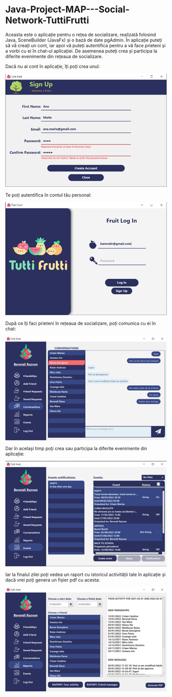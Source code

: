 # Java-Project-MAP---Social-Network-TuttiFrutti
Aceasta este o aplicație pentru o rețea de socializare, realizată folosind Java, SceneBuilder (JavaFx) și o bază de date pgAdmin. În aplicație puteți să vă creați un cont, iar apoi vă puteți autentifica pentru a vă face prieteni și a vorbi cu ei în chat-ul aplicației. De asemenea puteți crea și participa la diferite evenimente din rețeaua de socializare.


Dacă nu ai cont în aplicație, îți poți crea unul:

![SIGNUP](AppImages/signup.png)


Te poți autentifica în contul tău personal:

![LOGIN](AppImages/login.png)


După ce îți faci prieteni în rețeaua de socializare, poți comunica cu ei în chat:

![CHAT](AppImages/chat.png)


Dar în același timp poți crea sau participa la diferite evenimente din aplicație:

![EVENTS](AppImages/events.png)


Iar la finalul zilei poți vedea un raport cu istoricul activității tale în aplicație și dacă vrei poți genera un fișier pdf cu acesta:

![RAPORTS](AppImages/raports.png)
